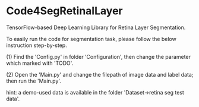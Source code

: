 # Code4SegRetinalLayer
TensorFlow-based Deep Learning Library for Retina Layer Segmentation.

To easily run the code for segmentation task, please follow the below instruction step-by-step.

(1) Find the 'Config.py' in folder 'Configuration', then change the parameter which marked with 'TODO'.

(2) Open the 'Main.py' and change the filepath of image data and label data; then run the 'Main.py'.

hint: a demo-used data is available in the folder 'Dataset->retina seg test data'.
